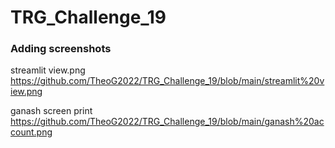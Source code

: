 # TRG_Challenge_19

### Adding screenshots

streamlit view.png
https://github.com/TheoG2022/TRG_Challenge_19/blob/main/streamlit%20view.png

ganash screen print https://github.com/TheoG2022/TRG_Challenge_19/blob/main/ganash%20account.png
